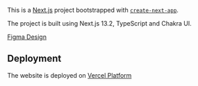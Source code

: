 This is a [Next.js](https://nextjs.org/) project bootstrapped with [`create-next-app`](https://github.com/vercel/next.js/tree/canary/packages/create-next-app).

The project is built using Next.js 13.2, TypeScript and Chakra UI.

[Figma Design]([https://nextjs.org/docs](https://www.figma.com/file/lZiDvKSChXdEJHqEbaU4ge/DAO?type=design&node-id=0%3A1&t=C5m7JvZEEcbrLZm3-1)) 

## Deployment

The website is deployed on [Vercel Platform](https://panaverse-dao-chakra-mubarranaz.vercel.app/)
